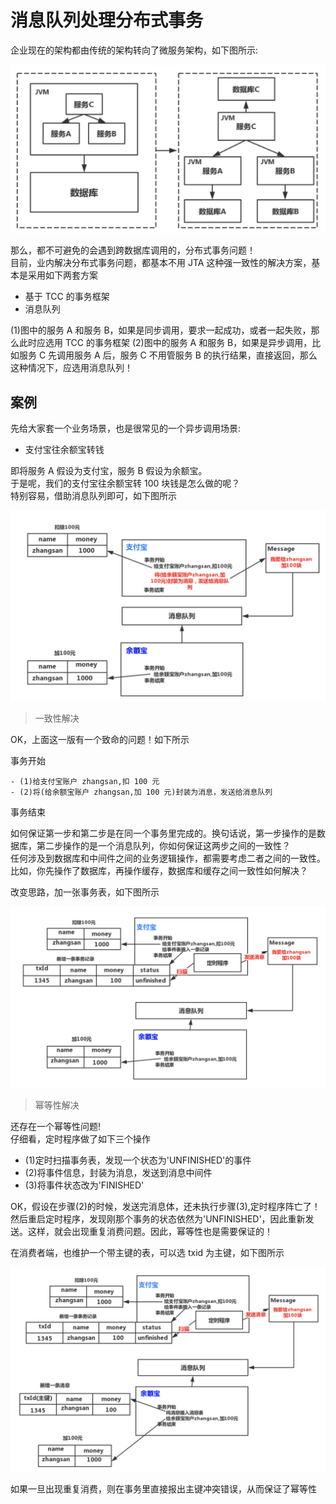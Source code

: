 # 消息队列处理分布式事务

企业现在的架构都由传统的架构转向了微服务架构，如下图所示:

![""](./pic/服务架构变化.png)

那么，都不可避免的会遇到跨数据库调用的，分布式事务问题！  
目前，业内解决分布式事务问题，都基本不用 JTA 这种强一致性的解决方案，基本是采用如下两套方案

- 基于 TCC 的事务框架
- 消息队列

(1)图中的服务 A 和服务 B，如果是同步调用，要求一起成功，或者一起失败，那么此时应选用 TCC 的事务框架
(2)图中的服务 A 和服务 B，如果是异步调用，比如服务 C 先调用服务 A 后，服务 C 不用管服务 B 的执行结果，直接返回，那么这种情况下，应选用消息队列！

## 案例

先给大家套一个业务场景，也是很常见的一个异步调用场景:

- 支付宝往余额宝转钱

即将服务 A 假设为支付宝，服务 B 假设为余额宝。  
于是呢，我们的支付宝往余额宝转 100 块钱是怎么做的呢？  
特别容易，借助消息队列即可，如下图所示

![""](./pic/支付宝1.png)

> 一致性解决

OK，上面这一版有一个致命的问题！如下所示

事务开始

    - (1)给支付宝账户 zhangsan,扣 100 元
    - (2)将(给余额宝账户 zhangsan,加 100 元)封装为消息，发送给消息队列

事务结束

如何保证第一步和第二步是在同一个事务里完成的。换句话说，第一步操作的是数据库，第二步操作的是一个消息队列，你如何保证这两步之间的一致性？  
任何涉及到数据库和中间件之间的业务逻辑操作，都需要考虑二者之间的一致性。比如，你先操作了数据库，再操作缓存，数据库和缓存之间一致性如何解决？

改变思路，加一张事务表，如下图所示

![""](./pic/支付宝2.png)

> 幂等性解决

还存在一个幂等性问题!  
仔细看，定时程序做了如下三个操作

- (1)定时扫描事务表，发现一个状态为'UNFINISHED'的事件
- (2)将事件信息，封装为消息，发送到消息中间件
- (3)将事件状态改为'FINISHED'

OK，假设在步骤(2)的时候，发送完消息体，还未执行步骤(3),定时程序阵亡了！然后重启定时程序，发现刚那个事务的状态依然为'UNFINISHED'，因此重新发送。这样，就会出现重复消费问题。因此，幂等性也是需要保证的！

在消费者端，也维护一个带主键的表，可以选 txid 为主键，如下图所示

![""](./pic/支付宝3.png)

如果一旦出现重复消费，则在事务里直接报出主键冲突错误，从而保证了幂等性
